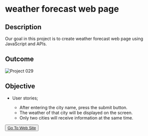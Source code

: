 # weather forecast web page

## Description

Our goal in this project is to create weather forecast web page using JavaScript and APIs.

## Outcome

![Project 029](./weather_app.gif)

## Objective

-  User stories;

    - After entering the city name, press the submit button.
    - The weather of that city will be displayed on the screen.
    - Only two cities will receive information at the same time.
    


<button><a href="https://muratbzc.github.io/wheather_app/">Go To Web Site</a></button>
